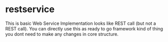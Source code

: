 restservice
===========

This is basic Web Service Implementation looks like REST call (but not a REST call). You can directly use this as ready to go framework kind of thing you dont need to make any changes in core structure.